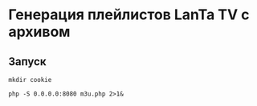 # Генерация плейлистов LanTa TV с архивом
## Запуск
`mkdir cookie`

`php -S 0.0.0.0:8080 m3u.php 2>1&`
